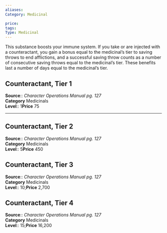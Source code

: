 ```yaml
---
aliases: 
Category: Medicinal

price:  
tags: 
Type: Medicinal
---
```

This substance boosts your immune system. If you take or are injected with a counteractant, you gain a bonus equal to the medicinal’s tier to saving throws to end afflictions, and a successful saving throw counts as a number of consecutive saving throws equal to the medicinal’s tier. These benefits last a number of days equal to the medicinal’s tier.  

## Counteractant, Tier 1

**Source**:: _Character Operations Manual pg. 127_  
**Category** Medicinals  
**Level**:: 1**Price** 75

---

## Counteractant, Tier 2

**Source**:: _Character Operations Manual pg. 127_  
**Category** Medicinals  
**Level**:: 5**Price** 450

## Counteractant, Tier 3

**Source**:: _Character Operations Manual pg. 127_  
**Category** Medicinals  
**Level**:: 10;**Price** 2,700

## Counteractant, Tier 4

**Source**:: _Character Operations Manual pg. 127_  
**Category** Medicinals  
**Level**:: 15;**Price** 16,200

